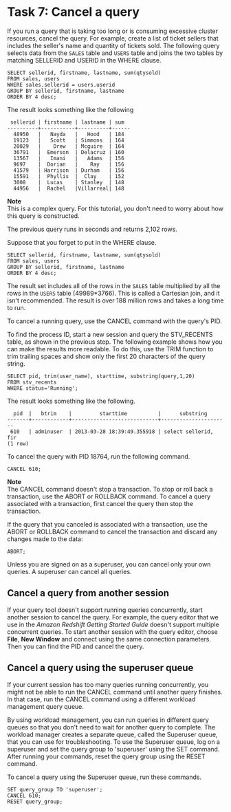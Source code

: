 # Task 7: Cancel a query<a name="cancel_query"></a>

If you run a query that is taking too long or is consuming excessive cluster resources, cancel the query\. For example, create a list of ticket sellers that includes the seller's name and quantity of tickets sold\. The following query selects data from the `SALES` table and `USERS` table and joins the two tables by matching SELLERID and USERID in the WHERE clause\.

```
SELECT sellerid, firstname, lastname, sum(qtysold)
FROM sales, users
WHERE sales.sellerid = users.userid
GROUP BY sellerid, firstname, lastname
ORDER BY 4 desc;
```

The result looks something like the following

```
 sellerid | firstname | lastname | sum
----------+-----------+----------+------
  48950   |   Nayda   |   Hood   | 184
  19123   |   Scott   | Simmons  | 164
  20029   |    Drew   | Mcguire  | 164
  36791   |  Emerson  | Delacruz | 160
  13567   |   Imani   |   Adams  | 156
  9697    |  Dorian   |    Ray   | 156
  41579   | Harrison  | Durham   | 156
  15591   |  Phyllis  |  Clay    | 152
  3008    |  Lucas    | Stanley  | 148
  44956   |  Rachel   |Villarreal| 148
```

**Note**  
This is a complex query\. For this tutorial, you don't need to worry about how this query is constructed\.

The previous query runs in seconds and returns 2,102 rows\.

Suppose that you forget to put in the WHERE clause\.

```
SELECT sellerid, firstname, lastname, sum(qtysold)
FROM sales, users
GROUP BY sellerid, firstname, lastname
ORDER BY 4 desc;
```

The result set includes all of the rows in the `SALES` table multiplied by all the rows in the `USERS` table \(49989\*3766\)\. This is called a Cartesian join, and it isn't recommended\. The result is over 188 million rows and takes a long time to run\.

To cancel a running query, use the CANCEL command with the query's PID\.

To find the process ID, start a new session and query the STV\_RECENTS table, as shown in the previous step\. The following example shows how you can make the results more readable\. To do this, use the TRIM function to trim trailing spaces and show only the first 20 characters of the query string\.

```
SELECT pid, trim(user_name), starttime, substring(query,1,20) 
FROM stv_recents
WHERE status='Running';
```

The result looks something like the following\.

```
  pid  |   btrim    |         starttime          |      substring
-------+------------+----------------------------+----------------------
 610   | adminuser  | 2013-03-28 18:39:49.355918 | select sellerid, fir
(1 row)
```

To cancel the query with PID 18764, run the following command\.

```
CANCEL 610;
```

**Note**  
The CANCEL command doesn't stop a transaction\. To stop or roll back a transaction, use the ABORT or ROLLBACK command\. To cancel a query associated with a transaction, first cancel the query then stop the transaction\.

If the query that you canceled is associated with a transaction, use the ABORT or ROLLBACK command to cancel the transaction and discard any changes made to the data:

```
ABORT;
```

Unless you are signed on as a superuser, you can cancel only your own queries\. A superuser can cancel all queries\.

## Cancel a query from another session<a name="cancel_query-cancel-a-query-from-another-session"></a>

If your query tool doesn't support running queries concurrently, start another session to cancel the query\. For example, the query editor that we use in the *Amazon Redshift Getting Started Guide* doesn't support multiple concurrent queries\. To start another session with the query editor, choose **File**, **New Window** and connect using the same connection parameters\. Then you can find the PID and cancel the query\. 

## Cancel a query using the superuser queue<a name="cancel_query-cancel-a-query-using-the-superuser-queue"></a>

If your current session has too many queries running concurrently, you might not be able to run the CANCEL command until another query finishes\. In that case, run the CANCEL command using a different workload management query queue\.

By using workload management, you can run queries in different query queues so that you don't need to wait for another query to complete\. The workload manager creates a separate queue, called the Superuser queue, that you can use for troubleshooting\. To use the Superuser queue, log on a superuser and set the query group to 'superuser' using the SET command\. After running your commands, reset the query group using the RESET command\.

To cancel a query using the Superuser queue, run these commands\.

```
SET query_group TO 'superuser';
CANCEL 610;
RESET query_group;
```